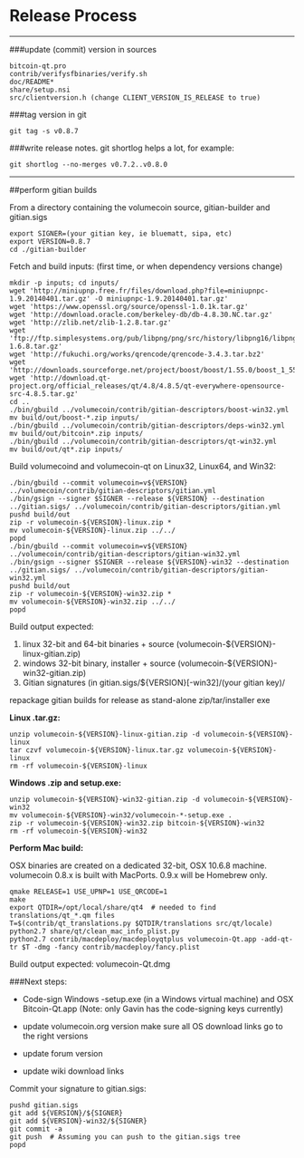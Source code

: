 Release Process
====================

* * *

###update (commit) version in sources


	bitcoin-qt.pro
	contrib/verifysfbinaries/verify.sh
	doc/README*
	share/setup.nsi
	src/clientversion.h (change CLIENT_VERSION_IS_RELEASE to true)

###tag version in git

	git tag -s v0.8.7

###write release notes. git shortlog helps a lot, for example:

	git shortlog --no-merges v0.7.2..v0.8.0

* * *

##perform gitian builds

 From a directory containing the volumecoin source, gitian-builder and gitian.sigs
  
	export SIGNER=(your gitian key, ie bluematt, sipa, etc)
	export VERSION=0.8.7
	cd ./gitian-builder

 Fetch and build inputs: (first time, or when dependency versions change)

	mkdir -p inputs; cd inputs/
	wget 'http://miniupnp.free.fr/files/download.php?file=miniupnpc-1.9.20140401.tar.gz' -O miniupnpc-1.9.20140401.tar.gz'
	wget 'https://www.openssl.org/source/openssl-1.0.1k.tar.gz'
	wget 'http://download.oracle.com/berkeley-db/db-4.8.30.NC.tar.gz'
	wget 'http://zlib.net/zlib-1.2.8.tar.gz'
	wget 'ftp://ftp.simplesystems.org/pub/libpng/png/src/history/libpng16/libpng-1.6.8.tar.gz'
	wget 'http://fukuchi.org/works/qrencode/qrencode-3.4.3.tar.bz2'
	wget 'http://downloads.sourceforge.net/project/boost/boost/1.55.0/boost_1_55_0.tar.bz2'
	wget 'http://download.qt-project.org/official_releases/qt/4.8/4.8.5/qt-everywhere-opensource-src-4.8.5.tar.gz'
	cd ..
	./bin/gbuild ../volumecoin/contrib/gitian-descriptors/boost-win32.yml
	mv build/out/boost-*.zip inputs/
	./bin/gbuild ../volumecoin/contrib/gitian-descriptors/deps-win32.yml
	mv build/out/bitcoin*.zip inputs/
	./bin/gbuild ../volumecoin/contrib/gitian-descriptors/qt-win32.yml
	mv build/out/qt*.zip inputs/

 Build volumecoind and volumecoin-qt on Linux32, Linux64, and Win32:
  
	./bin/gbuild --commit volumecoin=v${VERSION} ../volumecoin/contrib/gitian-descriptors/gitian.yml
	./bin/gsign --signer $SIGNER --release ${VERSION} --destination ../gitian.sigs/ ../volumecoin/contrib/gitian-descriptors/gitian.yml
	pushd build/out
	zip -r volumecoin-${VERSION}-linux.zip *
	mv volumecoin-${VERSION}-linux.zip ../../
	popd
	./bin/gbuild --commit volumecoin=v${VERSION} ../volumecoin/contrib/gitian-descriptors/gitian-win32.yml
	./bin/gsign --signer $SIGNER --release ${VERSION}-win32 --destination ../gitian.sigs/ ../volumecoin/contrib/gitian-descriptors/gitian-win32.yml
	pushd build/out
	zip -r volumecoin-${VERSION}-win32.zip *
	mv volumecoin-${VERSION}-win32.zip ../../
	popd

  Build output expected:

  1. linux 32-bit and 64-bit binaries + source (volumecoin-${VERSION}-linux-gitian.zip)
  2. windows 32-bit binary, installer + source (volumecoin-${VERSION}-win32-gitian.zip)
  3. Gitian signatures (in gitian.sigs/${VERSION}[-win32]/(your gitian key)/

repackage gitian builds for release as stand-alone zip/tar/installer exe

**Linux .tar.gz:**

	unzip volumecoin-${VERSION}-linux-gitian.zip -d volumecoin-${VERSION}-linux
	tar czvf volumecoin-${VERSION}-linux.tar.gz volumecoin-${VERSION}-linux
	rm -rf volumecoin-${VERSION}-linux

**Windows .zip and setup.exe:**

	unzip volumecoin-${VERSION}-win32-gitian.zip -d volumecoin-${VERSION}-win32
	mv volumecoin-${VERSION}-win32/volumecoin-*-setup.exe .
	zip -r volumecoin-${VERSION}-win32.zip bitcoin-${VERSION}-win32
	rm -rf volumecoin-${VERSION}-win32

**Perform Mac build:**

  OSX binaries are created on a dedicated 32-bit, OSX 10.6.8 machine.
  volumecoin 0.8.x is built with MacPorts.  0.9.x will be Homebrew only.

	qmake RELEASE=1 USE_UPNP=1 USE_QRCODE=1
	make
	export QTDIR=/opt/local/share/qt4  # needed to find translations/qt_*.qm files
	T=$(contrib/qt_translations.py $QTDIR/translations src/qt/locale)
	python2.7 share/qt/clean_mac_info_plist.py
	python2.7 contrib/macdeploy/macdeployqtplus volumecoin-Qt.app -add-qt-tr $T -dmg -fancy contrib/macdeploy/fancy.plist

 Build output expected: volumecoin-Qt.dmg

###Next steps:

* Code-sign Windows -setup.exe (in a Windows virtual machine) and
  OSX Bitcoin-Qt.app (Note: only Gavin has the code-signing keys currently)

* update volumecoin.org version
  make sure all OS download links go to the right versions

* update forum version

* update wiki download links

Commit your signature to gitian.sigs:

	pushd gitian.sigs
	git add ${VERSION}/${SIGNER}
	git add ${VERSION}-win32/${SIGNER}
	git commit -a
	git push  # Assuming you can push to the gitian.sigs tree
	popd

